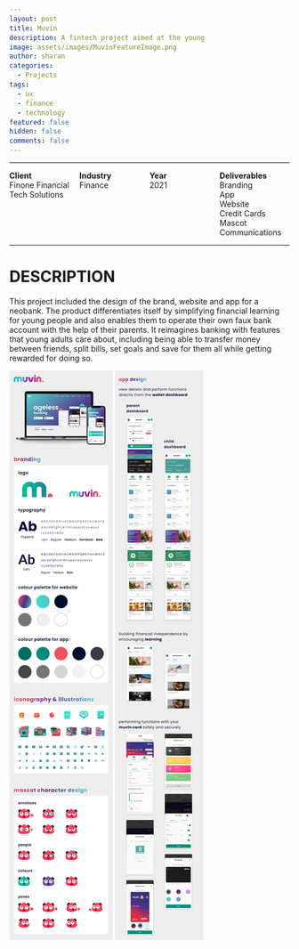 ```yaml
---
layout: post
title: Muvin
description: A fintech project aimed at the young
image: assets/images/MuvinFeatureImage.png
author: sharan
categories:
  - Projects
tags:
  - ux
  - finance
  - technology
featured: false
hidden: false
comments: false
---
```

___
<div style="display: table;width: 100%;">
<div style="display: table-row;">
<div style="display: table-cell; width:25%;">
<b>Client</b>
</div>
<div style="display: table-cell;width:25%;">
<b>Industry</b>
</div>
<div style="display: table-cell;width:25%;">
<b>Year</b>
</div>
<div style="display: table-cell;width:25%;">
<b>Deliverables</b>
</div>
</div>
<div style="display: table-row;">
<div style="display: table-cell;">
Finone Financial Tech Solutions
</div>
<div style="display: table-cell;">
Finance
</div>
<div style="display: table-cell;">
2021
</div>
<div style="display: table-cell;">
Branding<br>
App<br>
Website<br>
Credit Cards<br>
Mascot<br>
Communications<br>
</div>
</div>
</div>

___

# DESCRIPTION

This project included the design of the brand, website and app for a neobank. The product differentiates itself by simplifying financial learning for young people and also enables them to operate their own faux bank account with the help of their parents. It reimagines banking with features that young adults care about, including being able to transfer money between friends, split bills, set goals and save for them all while getting rewarded for doing so.

<img src="../assets/images/Muvin-2.png">

<img src="../assets/images/Muvin-3.png">


